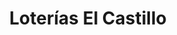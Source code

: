 ---
title: "Loterías El Castillo"
url: /villaviciosa-de-odon/loterias-el-castillo/
shop: Lotterie
---